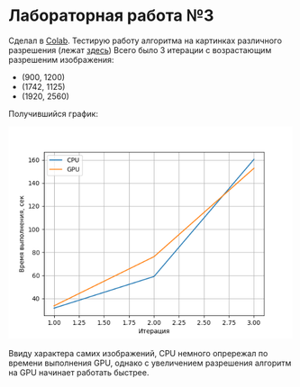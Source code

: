 # Лабораторная работа №3

Сделал в [Colab](./harris.ipynb).
Тестирую работу алгоритма на картинках различного разрешения (лежат [здесь](./images)) 
Всего было 3 итерации с возрастающим разрешеним изображения:

- (900, 1200)
- (1742, 1125)
- (1920, 2560)

Получившийся график:

![alt text](harris_plot.png "График")

Ввиду характера самих изображений, CPU немного опрережал по времени выполнения GPU, однако с увеличением разрешения алгоритм на GPU начинает работать быстрее.